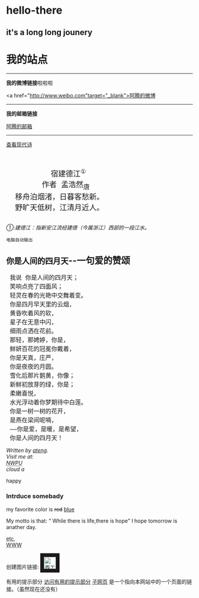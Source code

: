 # hello-there
it's a long long jounery
-------------------------
<!doctype html>
<html>
<head>
<meta charset="utf-8">
<title>阿腾(ateng.com)</title>
</head>
<body>

<h1>我的站点</h1>

<!--<p>hr 标签定义水平线：</p>-->
<hr />
<!--注释，不会在网页中出现-->
<p><b>我的微博链接</b>啦啦啦</P>

<a href="http://www.weibo.com"target="_blank">阿腾的微博</a>
<hr />
<p><b>我的邮箱链接</b></p>
<a href="https://mail.qq.com"target="_blank">阿腾的邮箱</a>
<hr />
<!--<h2>作者</h2>-->
<!--<font size="5">对应5号字体文本</font>-->
<!--<h3>孟浩然</h3>-->
<!--<font size="4">对应4号字体文本</font>-->
<p>
<a href="#C2">查看现代诗</a>
</p>
<p><pre> 
<font size="5">
          宿建德江<sup>①</sup>
        作者 孟浩然<sub>唐</sub>
  移舟泊烟渚，日暮客愁新。
  野旷天低树，江清月近人。
</font>
</pre>
</p>
<p>
<i>①:建德江：指新安江流经建德（今属浙江）西部的一段江水。</i>
</p>
<code>电脑自动输出 </code>
<br />
<h2><a id="C2">你是人间的四月天<font size="5">--一句爱的赞颂</font></h2>
<p>
<pre>
<font size="4"> 我说 你是人间的四月天；
 笑响点亮了四面风；
 轻灵在春的光艳中交舞着变。
 你是四月早天里的云烟，
 黄昏吹着风的软，
 星子在无意中闪，
 细雨点洒在花前。
 那轻，那娉婷，你是，
 鲜妍百花的冠冕你戴着，
 你是天真，庄严，
 你是夜夜的月圆。
 雪化后那片鹅黄，你像；
 新鲜初放芽的绿，你是；
 柔嫩喜悦，
 水光浮动着你梦期待中白莲。
 你是一树一树的花开，
 是燕在梁间呢喃，
 ——你是爱，是暖，是希望，
 你是人间的四月天！ </font> 
</pre>
<address>
Written by <a href="http://www.mail.qq.com"target="_blank">ateng</a>.<br />
Visit me at:<br />
<acronym title ="Northwestern  Polytechnical University">NWPU</acronym><br />
cloud a<br />
</address>
<p><bdo dir="rtl">yppah</bdo></p>
<h3>Intrduce somebady</h3>
<p>my favorite color is <del>red</del> <ins>blue</ins></p>
<p>My motto is that:
<q> While there is life,there is hope</q><!--<q>加引号引用别人的话-->
I hope tomorrow is anather day.
</p>
<abbr title="ercetera">etc.</abbr>
<br />
<acronym title="Word Wide Web">WWW</acronym>
<p>创建图片链接:
<a href="http://www.nwpu.edu.cn/">
<img  border="10" src="nwpu.png" alt="西工大" width="32" height="32"></a></p>
<a id="tips">有用的提示部分</a>
<a href="http://www.runoob.com/html/html-links.html#tips">
访问有用的提示部分</a>
<a href="/index.html">子网页</a> 是一个指向本网站中的一个页面的链接。（虽然现在还没有）</p>
</body>
</html>

